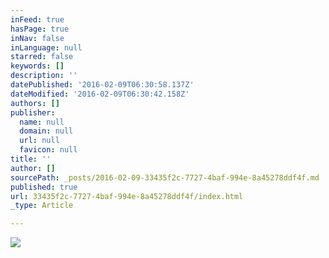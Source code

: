 ```yaml
---
inFeed: true
hasPage: true
inNav: false
inLanguage: null
starred: false
keywords: []
description: ''
datePublished: '2016-02-09T06:30:58.137Z'
dateModified: '2016-02-09T06:30:42.158Z'
authors: []
publisher:
  name: null
  domain: null
  url: null
  favicon: null
title: ''
author: []
sourcePath: _posts/2016-02-09-33435f2c-7727-4baf-994e-8a45278ddf4f.md
published: true
url: 33435f2c-7727-4baf-994e-8a45278ddf4f/index.html
_type: Article

---
```

![](https://the-grid-user-content.s3-us-west-2.amazonaws.com/6ca6947c-565a-400d-9511-e492834c1fea.jpg)
